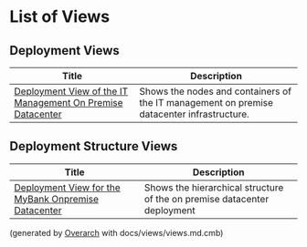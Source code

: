 # List of Views

## Deployment Views
| Title | Description |
|---|---|
| [Deployment View of the IT Management On Premise Datacenter](deployment-view.md) | Shows the nodes and containers of the IT management on premise datacenter infrastructure. |
## Deployment Structure Views
| Title | Description |
|---|---|
| [Deployment View for the MyBank Onpremise Datacenter](onprem-deployment-structure-view.md) | Shows the hierarchical structure of the on premise datacenter deployment |


(generated by [Overarch](https://github.com/soulspace-org/overarch) with docs/views/views.md.cmb)
